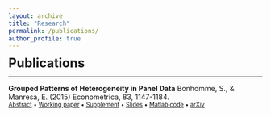 ```yaml
---
layout: archive
title: "Research"
permalink: /publications/
author_profile: true
---
```



**<span style="font-size: 25px; line-height: 1;">Publications</span>** 

---

**Grouped Patterns of Heterogeneity in Panel Data** Bonhomme, S., & Manresa, E. (2015) Econometrica, 83, 1147-1184.\
<small><a href="#/" onclick="visib('lp-var-simul')">Abstract</a> &bull; [Working paper](https://www.jstor.org/stable/43616962) &bull; [Supplement](../files/lp_var_simul_supplement.pdf) &bull; [Slides](https://www.jstor.org/stable/43616962) &bull; [Matlab code](https://www.jstor.org/stable/43616962) &bull; [arXiv](https://www.jstor.org/stable/43616962)</small>
<div id="lp-var-simul" style="display: none; text-align: justify; line-height: 1.1; margin: -1em 0em 1em 0em" ><small>
This paper introduces time-varying grouped patterns of heterogeneity in linear panel data models. A distinctive feature of our approach is that group membership is left unrestricted. We estimate the parameters of the model using a "grouped fixed-effects" estimator that minimizes a least squares criterion with respect to all possible groupings of the cross-sectional units. Recent advances in the clustering literature allow for fast and efficient computation. We provide conditions under which our estimator is consistent as both dimensions of the panel tend to infinity, and we develop inference methods. Finally, we allow for grouped patterns of unobserved heterogeneity in the study of the link between income and democracy across countries.
</small></div>

